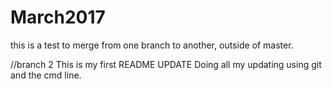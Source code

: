 # March2017
this is a test to merge from one branch to another, outside of master.


//branch 2
This is my first README UPDATE
Doing all my updating using git and the cmd line. 


